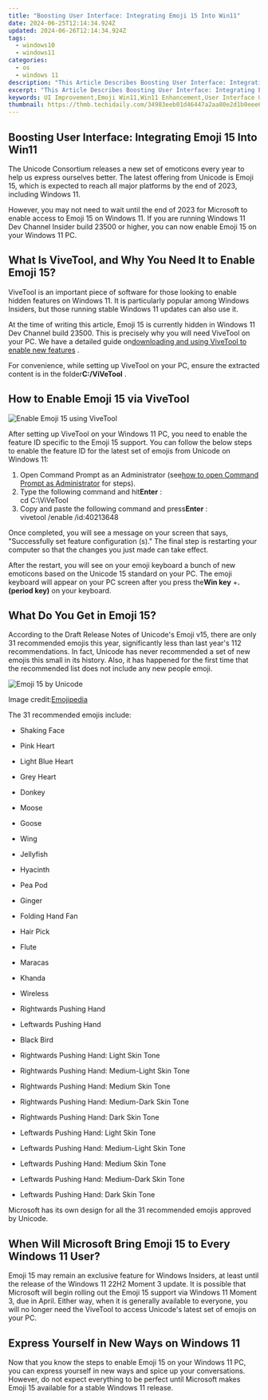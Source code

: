 ```yaml
---
title: "Boosting User Interface: Integrating Emoji 15 Into Win11"
date: 2024-06-25T12:14:34.924Z
updated: 2024-06-26T12:14:34.924Z
tags:
  - windows10
  - windows11
categories:
  - os
  - windows 11
description: "This Article Describes Boosting User Interface: Integrating Emoji 15 Into Win11"
excerpt: "This Article Describes Boosting User Interface: Integrating Emoji 15 Into Win11"
keywords: UI Improvement,Emoji Win11,Win11 Enhancement,User Interface Update,Emoji Integration Win11,Emoji Addition in OS,Emojis for Windows 11
thumbnail: https://thmb.techidaily.com/34983eeb01d46447a2aa80e2d1b0eee6f876f53497144fdec843045cc8106d3c.jpg
---
```


## Boosting User Interface: Integrating Emoji 15 Into Win11

 The Unicode Consortium releases a new set of emoticons every year to help us express ourselves better. The latest offering from Unicode is Emoji 15, which is expected to reach all major platforms by the end of 2023, including Windows 11.

 However, you may not need to wait until the end of 2023 for Microsoft to enable access to Emoji 15 on Windows 11\. If you are running Windows 11 Dev Channel Insider build 23500 or higher, you can now enable Emoji 15 on your Windows 11 PC.

## What Is ViveTool, and Why You Need It to Enable Emoji 15?

 ViveTool is an important piece of software for those looking to enable hidden features on Windows 11\. It is particularly popular among Windows Insiders, but those running stable Windows 11 updates can also use it.

 At the time of writing this article, Emoji 15 is currently hidden in Windows 11 Dev Channel build 23500\. This is precisely why you will need ViveTool on your PC. We have a detailed guide on[downloading and using ViveTool to enable new features](http://www.makeuseof.com/vivetool-windows-guide/) .

 For convenience, while setting up ViveTool on your PC, ensure the extracted content is in the folder**C:/ViVeTool** .

## How to Enable Emoji 15 via ViveTool

![Enable Emoji 15 using ViveTool](https://static1.makeuseofimages.com/wordpress/wp-content/uploads/2023/03/enable-emoji-15.jpg)

 After setting up ViveTool on your Windows 11 PC, you need to enable the feature ID specific to the Emoji 15 support. You can follow the below steps to enable the feature ID for the latest set of emojis from Unicode on Windows 11:

1. Open Command Prompt as an Administrator (see[how to open Command Prompt as Administrator](https://www.makeuseof.com/windows-run-command-prompt-admin/) for steps).
2. Type the following command and hit**Enter** :  
cd C:\ViVeTool
3. Copy and paste the following command and press**Enter** :  
vivetool /enable /id:40213648

 Once completed, you will see a message on your screen that says, "Successfully set feature configuration (s)." The final step is restarting your computer so that the changes you just made can take effect.

 After the restart, you will see on your emoji keyboard a bunch of new emoticons based on the Unicode 15 standard on your PC. The emoji keyboard will appear on your PC screen after you press the**Win key** +**. (period key)** on your keyboard.

## What Do You Get in Emoji 15?

 According to the Draft Release Notes of Unicode's Emoji v15, there are only 31 recommended emojis this year, significantly less than last year's 112 recommendations. In fact, Unicode has never recommended a set of new emojis this small in its history. Also, it has happened for the first time that the recommended list does not include any new people emoji.

![Emoji 15 by Unicode](https://static1.makeuseofimages.com/wordpress/wp-content/uploads/2023/03/emoji-15-edit.jpg)

 Image credit:[Emojipedia](https://emojipedia.org/emoji-15.0/)

The 31 recommended emojis include:

* Shaking Face
* Pink Heart
* Light Blue Heart
* Grey Heart
* Donkey

* Moose
* Goose
* Wing
* Jellyfish
* Hyacinth

* Pea Pod
* Ginger
* Folding Hand Fan
* Hair Pick
* Flute

* Maracas
* Khanda
* Wireless
* Rightwards Pushing Hand
* Leftwards Pushing Hand

* Black Bird
* Rightwards Pushing Hand: Light Skin Tone
* Rightwards Pushing Hand: Medium-Light Skin Tone
* Rightwards Pushing Hand: Medium Skin Tone
* Rightwards Pushing Hand: Medium-Dark Skin Tone

* Rightwards Pushing Hand: Dark Skin Tone
* Leftwards Pushing Hand: Light Skin Tone
* Leftwards Pushing Hand: Medium-Light Skin Tone
* Leftwards Pushing Hand: Medium Skin Tone
* Leftwards Pushing Hand: Medium-Dark Skin Tone
* Leftwards Pushing Hand: Dark Skin Tone

 Microsoft has its own design for all the 31 recommended emojis approved by Unicode.

## When Will Microsoft Bring Emoji 15 to Every Windows 11 User?

 Emoji 15 may remain an exclusive feature for Windows Insiders, at least until the release of the Windows 11 22H2 Moment 3 update. It is possible that Microsoft will begin rolling out the Emoji 15 support via Windows 11 Moment 3, due in April. Either way, when it is generally available to everyone, you will no longer need the ViveTool to access Unicode's latest set of emojis on your PC.

## Express Yourself in New Ways on Windows 11

 Now that you know the steps to enable Emoji 15 on your Windows 11 PC, you can express yourself in new ways and spice up your conversations. However, do not expect everything to be perfect until Microsoft makes Emoji 15 available for a stable Windows 11 release.


<ins class="adsbygoogle"
     style="display:block"
     data-ad-format="autorelaxed"
     data-ad-client="ca-pub-7571918770474297"
     data-ad-slot="1223367746"></ins>



<ins class="adsbygoogle"
     style="display:block"
     data-ad-client="ca-pub-7571918770474297"
     data-ad-slot="8358498916"
     data-ad-format="auto"
     data-full-width-responsive="true"></ins>


